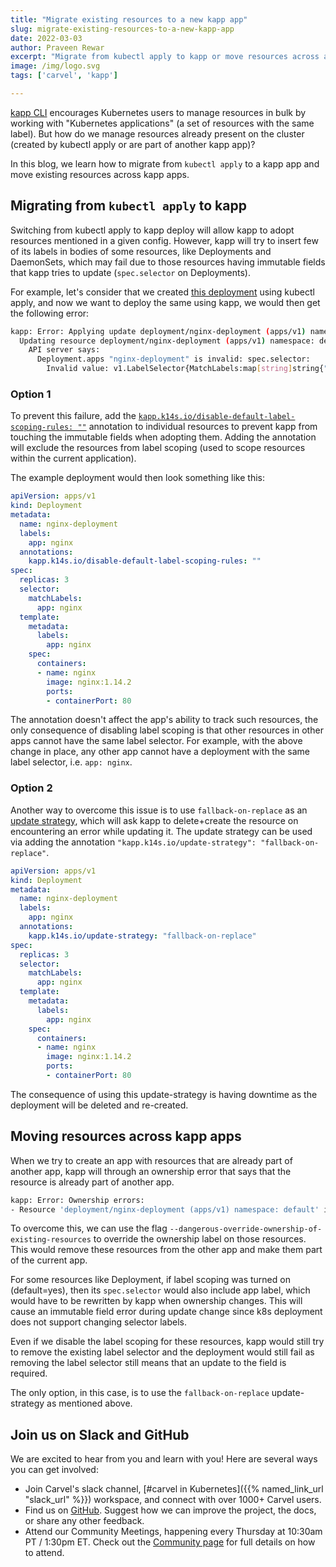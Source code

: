 ```yaml
---
title: "Migrate existing resources to a new kapp app"
slug: migrate-existing-resources-to-a-new-kapp-app
date: 2022-03-03
author: Praveen Rewar
excerpt: "Migrate from kubectl apply to kapp or move resources across apps"
image: /img/logo.svg
tags: ['carvel', 'kapp']

---
```


[kapp CLI](/kapp) encourages Kubernetes users to manage resources in bulk by working with "Kubernetes applications" (a set of resources with the same label). But how do we manage resources already present on the cluster (created by kubectl apply or are part of another kapp app)? 

In this blog, we learn how to migrate from `kubectl apply` to a kapp app and move existing resources across kapp apps.

## Migrating from `kubectl apply` to kapp
Switching from kubectl apply to kapp deploy will allow kapp to adopt resources mentioned in a given config. However, kapp will try to insert few of its labels in bodies of some resources, like Deployments and DaemonSets, which may fail due to those resources having immutable fields that kapp tries to update (`spec.selector` on Deployments).

For example, let's consider that we created [this deployment](https://raw.githubusercontent.com/kubernetes/website/main/content/en/examples/controllers/nginx-deployment.yaml) using kubectl apply, and now we want to deploy the same using kapp, we would then get the following error:

```bash
kapp: Error: Applying update deployment/nginx-deployment (apps/v1) namespace: default:
  Updating resource deployment/nginx-deployment (apps/v1) namespace: default:
    API server says:
      Deployment.apps "nginx-deployment" is invalid: spec.selector:
        Invalid value: v1.LabelSelector{MatchLabels:map[string]string{"app":"nginx", "kapp.k14s.io/app":"1646214670391021000"}, MatchExpressions:[]v1.LabelSelectorRequirement(nil)}: field is immutable (reason: Invalid)
```

### Option 1
To prevent this failure, add the [`kapp.k14s.io/disable-default-label-scoping-rules: ""`](/kapp/docs/latest/config/#labelscopingrules) annotation to individual resources to prevent kapp from touching the immutable fields when adopting them. Adding the annotation will exclude the resources from label scoping (used to scope resources within the current application). 

The example deployment would then look something like this:
```yaml
apiVersion: apps/v1
kind: Deployment
metadata:
  name: nginx-deployment
  labels:
    app: nginx
  annotations:
    kapp.k14s.io/disable-default-label-scoping-rules: ""
spec:
  replicas: 3
  selector:
    matchLabels:
      app: nginx
  template:
    metadata:
      labels:
        app: nginx
    spec:
      containers:
      - name: nginx
        image: nginx:1.14.2
        ports:
        - containerPort: 80
```

The annotation doesn't affect the app's ability to track such resources, the only consequence of disabling label scoping is that other resources in other apps cannot have the same label selector. For example, with the above change in place, any other app cannot have a deployment with the same label selector, i.e. `app: nginx`.

### Option 2
Another way to overcome this issue is to use `fallback-on-replace` as an [update strategy](/kapp/docs/latest/apply/#kappk14sioupdate-strategy), which will ask kapp to delete+create the resource on encountering an error while updating it. The update strategy can be used via adding the annotation `"kapp.k14s.io/update-strategy": "fallback-on-replace"`.
```yaml
apiVersion: apps/v1
kind: Deployment
metadata:
  name: nginx-deployment
  labels:
    app: nginx
  annotations:
    kapp.k14s.io/update-strategy: "fallback-on-replace"
spec:
  replicas: 3
  selector:
    matchLabels:
      app: nginx
  template:
    metadata:
      labels:
        app: nginx
    spec:
      containers:
      - name: nginx
        image: nginx:1.14.2
        ports:
        - containerPort: 80
```

The consequence of using this update-strategy is having downtime as the deployment will be deleted and re-created.

## Moving resources across kapp apps

When we try to create an app with resources that are already part of another app, kapp will through an ownership error that says that the resource is already part of another app.
```bash
kapp: Error: Ownership errors:
- Resource 'deployment/nginx-deployment (apps/v1) namespace: default' is already associated with a different app 'foo' namespace: default (label 'kapp.k14s.io/app=1646214636675344000')
```

To overcome this, we can use the flag `--dangerous-override-ownership-of-existing-resources` to override the ownership label on those resources. This would remove these resources from the other app and make them part of the current app.

For some resources like Deployment, if label scoping was turned on (default=yes), then its `spec.selector` would also include app label, which would have to be rewritten by kapp when ownership changes. This will cause an immutable field error during update change since k8s deployment does not support changing selector labels.

Even if we disable the label scoping for these resources, kapp would still try to remove the existing label selector and the deployment would still fail as removing the label selector still means that an update to the field is required.

The only option, in this case, is to use the `fallback-on-replace` update-strategy as mentioned above.

## Join us on Slack and GitHub

We are excited to hear from you and learn with you! Here are several ways you can get involved:

* Join Carvel's slack channel, [#carvel in Kubernetes]({{% named_link_url "slack_url" %}}) workspace, and connect with over 1000+ Carvel users.
* Find us on [GitHub](https://github.com/vmware-tanzu/carvel). Suggest how we can improve the project, the docs, or share any other feedback.
* Attend our Community Meetings, happening every Thursday at 10:30am PT / 1:30pm ET. Check out the [Community page](/community/) for full details on how to attend.
